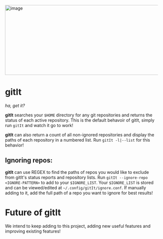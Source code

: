 <img width="1638" height="230" alt="image" src="https://github.com/user-attachments/assets/5d2d023e-3dc6-435c-acc1-ebae6ff100dd" />

#  gitIt
*ha, get it?*

**gitIt** searches your `$HOME` directory for any git repositories and returns the status of each active repository. This is the default behavoir of gitIt, simply run `gitIt` and watch it go to work!

**gitIt** can also return a count of all non-ignored repositories and display the paths of each repository in a numbered list. Run `gitIt -l|--list` for this behavior!

## Ignoring repos:
**gitIt** can use REGEX to find the paths of repos you would like to exclude from gitIt's status reports and repository lists. Run `gitIt --ignore-repo <IGNORE-PATTERN>` to add to your `$IGNORE_LIST`. Your `$IGNORE_LIST` is stored and can be viewed/edited at `~/.config/gitIt/ignore.conf`. If manually adding to it, add the full path of a repo you want to ignore for best results!

#  Future of gitIt
We intend to keep adding to this project, adding new useful features and improving existing features!
